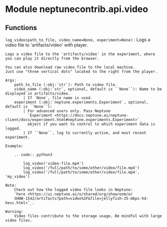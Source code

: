 Module neptunecontrib.api.video
===============================

Functions
---------

    
`log_video(path_to_file, video_name=None, experiment=None)`
:   Logs a video file to 'artifacts/video' with player.
    
    Logs a video file to the 'artifacts/video' in the experiment, where you can play it directly from the browser.
    
    You can also download raw video file to the local machine.
    Just use "three vertical dots" located to the right from the player.
    
    Args:
        path_to_file (:obj:`str`): Path to video file.
        video_name (:obj:`str`, optional, default is ``None``): Name to be displayed in artifacts/video.
            | If `None`, file name is used.
        experiment (:obj:`neptune.experiments.Experiment`, optional, default is ``None``):
            | For advanced users only. Pass Neptune
              `Experiment <https://docs.neptune.ai/neptune-client/docs/experiment.html#neptune.experiments.Experiment>`_
              object if you want to control to which experiment data is logged.
            | If ``None``, log to currently active, and most recent experiment.
    
    Example:
    
        .. code:: python3
    
            log_video('video-file.mp4')
            log_video('/full/path/to/some/other/video/file.mp4')
            log_video('/full/path/to/some/other/video/file.mp4', 'my_video')
    
    Note:
        Check out how the logged video file looks in Neptune:
        `here <https://ui.neptune.ai/o/shared/org/showroom/e/
        SHOW-1542/artifacts?path=video%2F&file=jellyfish-25-mbps-hd-hevc.html>`_.
    
    Warning:
        Video files contribute to the storage usage. Be mindful with large video files.